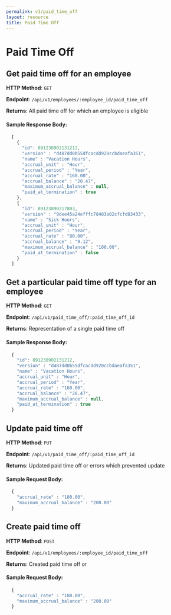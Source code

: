 ```yaml
---
permalink: v1/paid_time_off
layout: resource
title: Paid Time Off
---
```


# Paid Time Off

## Get paid time off for an employee

**HTTP Method**: `GET`

**Endpoint**: `/api/v1/employees/:employee_id/paid_time_off`

**Returns**: All paid time off for which an employee is eligible

#### Sample Response Body:

```javascript
  [
    {
      "id": 891238902131212,
      "version" : "d487dd0b55dfcacdd920ccbdaeafa351",
      "name" : "Vacation Hours",
      "accrual_unit" : "Hour",
      "accrual_period" : "Year",
      "accrual_rate" : "160.00",
      "accrual_balance" : "20.47",
      "maximum_accrual_balance" : null,
      "paid_at_termination" : true
    },
    {
      "id": 89123890217803,
      "version" : "9dee45a24efffc78483a02cfcfd83433",
      "name" : "Sick Hours",
      "accrual_unit" : "Hour",
      "accrual_period" : "Year",
      "accrual_rate" : "80.00",
      "accrual_balance" : "9.12",
      "maximum_accrual_balance" : "100.00",
      "paid_at_termination" : false
    }
  ]
```

## Get a particular paid time off type for an employee

**HTTP Method**: `GET`

**Endpoint**: `/api/v1/paid_time_off/:paid_time_off_id`

**Returns**: Representation of a single paid time off

#### Sample Response Body:

```javascript
  {
    "id": 891238902131212,
    "version" : "d487dd0b55dfcacdd920ccbdaeafa351",
    "name" : "Vacation Hours",
    "accrual_unit" : "Hour",
    "accrual_period" : "Year",
    "accrual_rate" : "160.00",
    "accrual_balance" : "20.47",
    "maximum_accrual_balance" : null,
    "paid_at_termination" : true
  }
```

## Update paid time off

**HTTP Method**: `PUT`

**Endpoint**: `/api/v1/paid_time_off/:paid_time_off_id`

**Returns**: Updated paid time off or errors which prevented update

#### Sample Request Body:

```javascript
  {
    "accrual_rate" : "180.00",
    "maximum_accrual_balance" : "200.00"
  }
```

## Create paid time off

**HTTP Method**: `POST`

**Endpoint**: `/api/v1/employees/:employee_id/paid_time_off`

**Returns**: Created paid time off or

#### Sample Request Body:

```javascript
  {
    "accrual_rate" : "180.00",
    "maximum_accrual_balance" : "200.00"
  }
```
